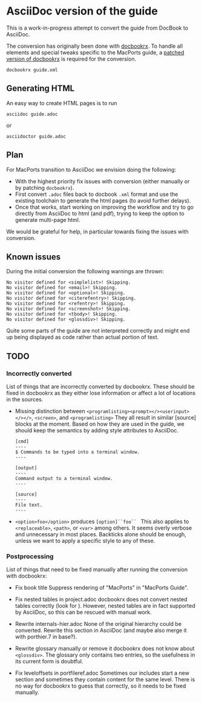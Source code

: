 # AsciiDoc version of the guide

This is a work-in-progress attempt to convert the guide from DocBook to AsciiDoc.

The conversion has originally been done with [docbookrx](https://github.com/asciidoctor/docbookrx).
To handle all elements and special tweaks specific to the MacPorts guide, a [patched version of docbookrx](https://github.com/raimue/docbookrx/tree/macports-guide) is required for the conversion.

    docbookrx guide.xml

## Generating HTML

An easy way to create HTML pages is to run

    asciidoc guide.adoc

or

    asciidoctor guide.adoc

## Plan

For MacPorts transition to AsciiDoc we envision doing the following:

* With the highest priority fix issues with conversion
  (either manually or by patching `docbookrx`).
* First convert `.adoc` files back to docbook `.xml` format and use the
  existing toolchain to generate the html pages (to avoid further delays).
* Once that works, start working on improving the workflow and try to go
  directly from AsciiDoc to html (and pdf), trying to keep the option to
  generate multi-page html.

We would be grateful for help, in particular towards fixing the issues with
conversion.

## Known issues

During the initial conversion the following warnings are thrown:

    No visitor defined for <simplelist>! Skipping.
    No visitor defined for <email>! Skipping.
    No visitor defined for <optional>! Skipping.
    No visitor defined for <citerefentry>! Skipping.
    No visitor defined for <refentry>! Skipping.
    No visitor defined for <screenshot>! Skipping.
    No visitor defined for <tbody>! Skipping.
    No visitor defined for <glossdiv>! Skipping.

Quite some parts of the guide are not interpreted correctly and might end up being displayed as code rather than actual portion of text.

## TODO

### Incorrectly converted

List of things that are incorrectly converted by docbookrx. These should be
fixed in docbookrx as they either lose information or affect a lot of
locations in the sources.

* Missing distinction between `<programlisting><prompt></><userinput></></>`, `<screen>`, and `<programlisting>`
  They all result in similar [source] blocks at the moment. Based on how they
  are used in the guide, we should keep the semantics by adding style
  attributes to AsciiDoc.

      [cmd]
      ----
      $ Commands to be typed into a terminal window.
      ----

      [output]
      ----
      Command output to a terminal window.
      ----

      [source]
      ----
      File text.
      ----

* `<option>foo</option>` produces `[option]``foo`` `
  This also applies to `<replaceable>`, `<path>`, or `<var>` among others.
  It seems overly verbose and unnecessary in most places.
  Backticks alone should be enough, unless we want to apply a specific style to
  any of these.

### Postprocessing

List of things that need to be fixed manually after running the conversion
with docbookrx:

* Fix book title
  Suppress rendering of "MacPorts" in "MacPorts Guide".

* Fix nested tables in project.adoc
  docbookrx does not convert nested tables correctly (look for <tbody>).
  However, nested tables are in fact supported by AsciiDoc, so this can be
  rescued with manual work.

* Rewrite internals-hier.adoc
  None of the original hierarchy could be converted. Rewrite this section
  in AsciiDoc (and maybe also merge it with porthier.7 in base?).

* Rewrite glossary manually or remove it
  docbookrx does not know about `<glossdiv>`. The glossary only contains
  two entries, so the usefulness in its current form is doubtful.

* Fix leveloffsets in portfileref.adoc
  Sometimes our includes start a new section and sometimes they contain
  content for the same level. There is no way for docbookrx to guess
  that correctly, so it needs to be fixed manually.
